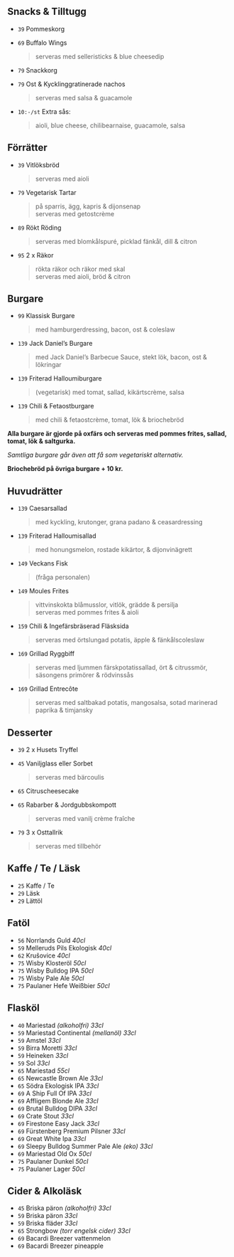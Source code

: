 
## Snacks & Tilltugg

* `39` Pommeskorg

* `69` Buffalo Wings
  > serveras med selleristicks & blue cheesedip

* `79` Snackkorg

* `79` Ost & Kycklinggratinerade nachos
  > serveras med salsa & guacamole

* `10:-/st` Extra sås:
  > aioli, blue cheese, chilibearnaise, guacamole, salsa


## Förrätter

* `39` Vitlöksbröd
  > serveras med aioli

* `79` Vegetarisk Tartar
  > på sparris, ägg, kapris & dijonsenap<br>serveras med getostcrème

* `89` Rökt Röding
  > serveras med blomkålspuré, picklad fänkål, dill & citron

* `95` 2 x Räkor
  > rökta räkor och räkor med skal<br>serveras med aioli, bröd & citron


## Burgare

* `99` Klassisk Burgare
  > med hamburgerdressing, bacon, ost & coleslaw

* `139` Jack Daniel’s Burgare
  > med Jack Daniel’s Barbecue Sauce, stekt lök, bacon, ost & lökringar

* `139` Friterad Halloumiburgare
  > (vegetarisk) med tomat, sallad, kikärtscrème, salsa

* `139` Chili & Fetaostburgare
  > med chili & fetaostcrème, tomat, lök & briochebröd

**Alla burgare är gjorde på oxfärs och serveras med pommes frites, sallad, tomat, lök & saltgurka.**

*Samtliga burgare går även att få som vegetariskt alternativ.*

**Briochebröd på övriga burgare + 10 kr.**


## Huvudrätter

* `139` Caesarsallad
  > med kyckling, krutonger, grana padano & ceasardressing

* `139` Friterad Halloumisallad
  > med honungsmelon, rostade kikärtor, & dijonvinägrett

* `149` Veckans Fisk
  > (fråga personalen)

* `149` Moules Frites
  > vittvinskokta blåmusslor, vitlök, grädde & persilja<br>serveras med pommes frites & aioli

* `159` Chili & Ingefärsbräserad Fläsksida
  > serveras med örtslungad potatis, äpple & fänkålscoleslaw

* `169` Grillad Ryggbiff
  > serveras med ljummen färskpotatissallad, ört & citrussmör, säsongens primörer & rödvinssås

* `169` Grillad Entrecôte
  > serveras med saltbakad potatis, mangosalsa, sotad marinerad paprika & timjansky


## Desserter

* `39` 2 x Husets Tryffel

* `45` Vaniljglass eller Sorbet
  > serveras med bärcoulis

* `65` Citruscheesecake

* `65` Rabarber & Jordgubbskompott
  > serveras med vanilj crème fraîche

* `79` 3 x Osttallrik
  > serveras med tillbehör


## Kaffe / Te / Läsk

* `25` Kaffe / Te
* `29` Läsk
* `29` Lättöl


## Fatöl

* `56` Norrlands Guld _40cl_
* `59` Melleruds Pils Ekologisk _40cl_
* `62` Krušovice _40cl_
* `75` Wisby Klosteröl _50cl_
* `75` Wisby Bulldog IPA _50cl_
* `75` Wisby Pale Ale _50cl_
* `75` Paulaner Hefe Weißbier _50cl_


## Flasköl

* `40` Mariestad _(alkoholfri) 33cl_
* `59` Mariestad Continental _(mellanöl) 33cl_
* `59` Amstel _33cl_
* `59` Birra Moretti _33cl_
* `59` Heineken _33cl_
* `59` Sol _33cl_
* `65` Mariestad _55cl_
* `65` Newcastle Brown Ale _33cl_
* `65` Södra Ekologisk IPA _33cl_
* `69` A Ship Full Of IPA _33cl_
* `69` Affligem Blonde Ale _33cl_
* `69` Brutal Bulldog DIPA _33cl_
* `69` Crate Stout _33cl_
* `69` Firestone Easy Jack _33cl_
* `69` Fürstenberg Premium Pilsner _33cl_
* `69` Great White Ipa _33cl_
* `69` Sleepy Bulldog Summer Pale Ale _(eko) 33cl_
* `69` Mariestad Old Ox _50cl_
* `75` Paulaner Dunkel _50cl_
* `75` Paulaner Lager _50cl_


## Cider & Alkoläsk

* `45` Briska päron _(alkoholfri) 33cl_
* `59` Briska päron _33cl_
* `59` Briska fläder _33cl_
* `65` Strongbow _(torr engelsk cider) 33cl_
* `69` Bacardi Breezer vattenmelon
* `69` Bacardi Breezer pineapple